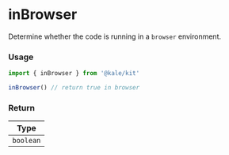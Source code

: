 # inBrowser

Determine whether the code is running in a `browser` environment.

### Usage

```ts
import { inBrowser } from '@kale/kit'

inBrowser() // return true in browser
```

### Return

|   Type    |
| :-------: |
| `boolean` |
